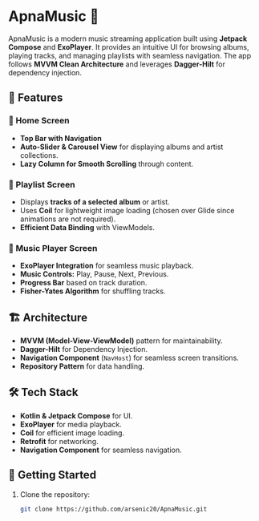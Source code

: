 # ApnaMusic 🎵

ApnaMusic is a modern music streaming application built using **Jetpack Compose** and **ExoPlayer**. It provides an intuitive UI for browsing albums, playing tracks, and managing playlists with seamless navigation. The app follows **MVVM Clean Architecture** and leverages **Dagger-Hilt** for dependency injection.

## 📌 Features

### 🎨 Home Screen
- **Top Bar with Navigation**
- **Auto-Slider & Carousel View** for displaying albums and artist collections.
- **Lazy Column for Smooth Scrolling** through content.

### 📜 Playlist Screen
- Displays **tracks of a selected album** or artist.
- Uses **Coil** for lightweight image loading (chosen over Glide since animations are not required).
- **Efficient Data Binding** with ViewModels.

### 🎵 Music Player Screen
- **ExoPlayer Integration** for seamless music playback.
- **Music Controls:** Play, Pause, Next, Previous.
- **Progress Bar** based on track duration.
- **Fisher-Yates Algorithm** for shuffling tracks.

## 🏗️ Architecture
- **MVVM (Model-View-ViewModel)** pattern for maintainability.
- **Dagger-Hilt** for Dependency Injection.
- **Navigation Component** (`NavHost`) for seamless screen transitions.
- **Repository Pattern** for data handling.

## 🛠️ Tech Stack
- **Kotlin & Jetpack Compose** for UI.
- **ExoPlayer** for media playback.
- **Coil** for efficient image loading.
- **Retrofit** for networking.
- **Navigation Component** for seamless navigation.

## 🚀 Getting Started
1. Clone the repository:
   ```sh
   git clone https://github.com/arsenic20/ApnaMusic.git

